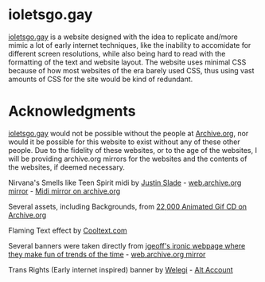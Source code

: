 # ioletsgo.gay
[ioletsgo.gay](https://ioletsgo.gay) is a website designed with the idea to replicate and/more mimic a lot of early internet techniques, like the inability to accomidate for different screen resolutions, while also being hard to read with the formatting of the text and website layout.
The website uses minimal CSS because of how most websites of the era barely used CSS, thus using vast amounts of CSS for the site would be kind of redundant.

# Acknowledgments
[ioletsgo.gay](https://ioletsgo.gay) would not be possible without the people at [Archive.org](https://archive.org), nor would it be possible for this website to exist without any of these other people. Due to the fidelity of these websites, or to the age of the websites, I will be providing archive.org mirrors for the websites and the contents of the websites, if deemed necessary.

Nirvana's Smells like Teen Spirit midi by [Justin Slade](https://members.tripod.com/~justin_slade/justin/midi.html) - [web.archive.org mirror](http://web.archive.org/web/20210825064424/https://members.tripod.com/~justin_slade/justin/midi.html) - [Midi mirror on archive.org](https://archive.org/details/justin-shades-midi-collection)

Several assets, including Backgrounds, from [22,000 Animated Gif CD on Archive.org](https://archive.org/details/22000Animatedgifs)

Flaming Text effect by [Cooltext.com](https://cooltext.com/Logo-Design-Burning)

Several banners were taken directly from [jgeoff's ironic webpage where they make fun of trends of the time](http://www.jgeoff.com/homepage/) - [web.archive.org mirror](https://web.archive.org/web/20201109032951/http://www.jgeoff.com/homepage/)

Trans Rights (Early internet inspired) banner by [Welegi](https://twitter.com/hotwaluigisex) - [Alt Account](https://twitter.com/transwaluigi)
